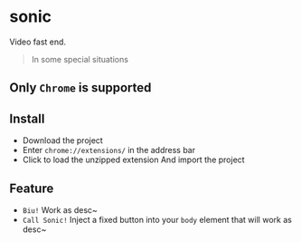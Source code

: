 # sonic
Video fast end.
> In some special situations

## Only `Chrome` is supported
## Install
- Download the project
- Enter `chrome://extensions/` in the address bar
- Click to load the unzipped extension And import the project

## Feature
- `Biu!`
Work as desc~
- `Call Sonic!`
Inject a fixed button into your `body` element that will work as desc~


